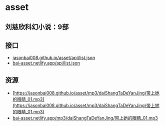 # asset

## 刘慈欣科幻小说：9部

## 接口

- [jasonbai008.github.io/asset/api/list.json](https://jasonbai008.github.io/asset/api/list.json)
- [bai-asset.netlify.app/api/list.json](https://bai-asset.netlify.app/api/list.json)

## 资源

- [https://jasonbai008.github.io/asset/mp3/daiShangTaDeYanJing/带上她的眼睛_01.mp3](https://jasonbai008.github.io/asset/mp3/daiShangTaDeYanJing/带上她的眼睛_01.mp3)
- [bai-asset.netlify.app/mp3/daiShangTaDeYanJing/带上她的眼睛_01.mp3](https://bai-asset.netlify.app/mp3/daiShangTaDeYanJing/带上她的眼睛_01.mp3)
